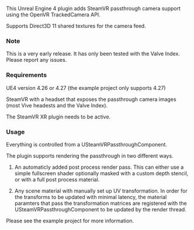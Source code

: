 This Unreal Engine 4 plugin adds SteamVR passthrough camera support using the OpenVR TrackedCamera API.

Supports Direct3D 11 shared textures for the camera feed. 

### Note ###

This is a very early release. It has only been tested with the Valve Index.
Please report any issues.

### Requirements ###

UE4 version 4.26 or 4.27 (the example project only supports 4.27)

SteamVR with a headset that exposes the passthrough camera images (most Vive headests and the Valve Index).

The SteamVR XR plugin needs to be active.


### Usage ###

Everything is controlled from a USteamVRPassthroughComponent.

The plugin supports rendering the passthrough in two different ways. 

1. An automaticly added post process render pass. This can either use a simple fullscreen shader optionally masked with a custom depth stencil, or with a full post process material.

2. Any scene material with manually set up UV transformation. In order for the transforms to be updated with minimal latency, the material paramters that pass the transformation matrices are registered with the USteamVRPassthroughComponent to be updated by the render thread.

Please see the example project for more information.